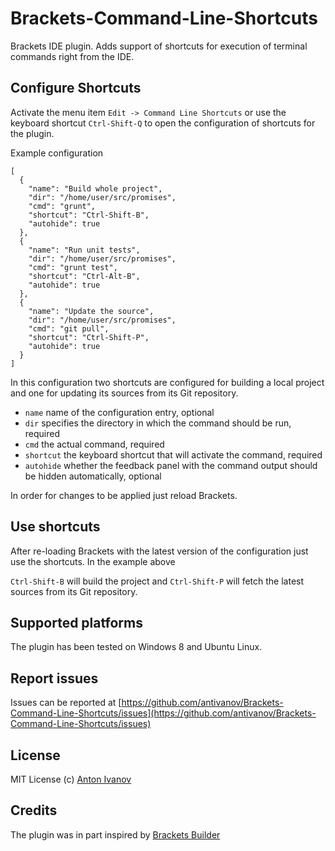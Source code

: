 Brackets-Command-Line-Shortcuts
===============================

Brackets IDE plugin. Adds support of shortcuts for execution of terminal commands right from the IDE.

## Configure Shortcuts

Activate the menu item `Edit -> Command Line Shortcuts` or use the keyboard shortcut `Ctrl-Shift-Q` to open the configuration of shortcuts for the plugin.

Example configuration

```
[
  {
    "name": "Build whole project",
    "dir": "/home/user/src/promises",
    "cmd": "grunt",
    "shortcut": "Ctrl-Shift-B",
    "autohide": true
  },
  {
    "name": "Run unit tests",
    "dir": "/home/user/src/promises",
    "cmd": "grunt test",
    "shortcut": "Ctrl-Alt-B",
    "autohide": true
  },
  {
    "name": "Update the source",
    "dir": "/home/user/src/promises",
    "cmd": "git pull",
    "shortcut": "Ctrl-Shift-P",
    "autohide": true
  }
]
```

In this configuration two shortcuts are configured for building a local project and one for updating its sources from its Git repository.

* `name` name of the configuration entry, optional
* `dir` specifies the directory in which the command should be run, required
* `cmd` the actual command, required
* `shortcut` the keyboard shortcut that will activate the command, required
* `autohide` whether the feedback panel with the command output should be hidden automatically, optional

In order for changes to be applied just reload Brackets.

## Use shortcuts

After re-loading Brackets with the latest version of the configuration just use the shortcuts. In the example above

`Ctrl-Shift-B` will build the project and `Ctrl-Shift-P` will fetch the latest sources from its Git repository.

## Supported platforms

The plugin has been tested on Windows 8 and Ubuntu Linux.

## Report issues

Issues can be reported at [https://github.com/antivanov/Brackets-Command-Line-Shortcuts/issues](https://github.com/antivanov/Brackets-Command-Line-Shortcuts/issues)

## License

MIT License
(c) [Anton Ivanov](http://smthngsmwhr.wordpress.com/)

Credits
---------------

The plugin was in part inspired by [Brackets Builder](https://github.com/Vhornets/brackets-builder)
